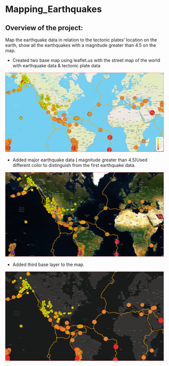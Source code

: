 # Mapping_Earthquakes
## Overview of the project:
Map the earthquake data in relation to the tectonic plates’ location on the earth, show all the earthquakes with a magnitude greater than 4.5 on the map.

* Created two base map using leaflet.us with the street map of the world with earthquake data & tectonic plate data

![image](base1.PNG)

* Added major earthquake data ( magnitude greater than 4.5)Used different color to distinguish from the first earthquake data.

![image](base2.PNG)

* Added third base layer to the map.

![image](base3.PNG)
